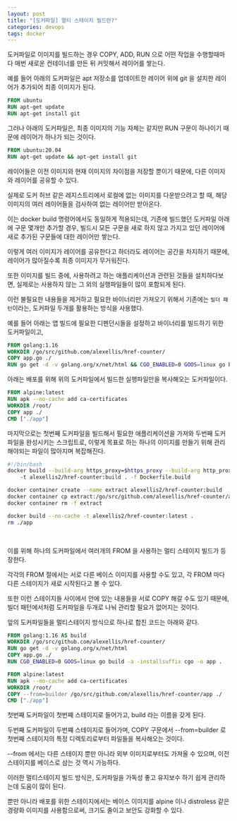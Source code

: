 ```yaml
---
layout: post
title: "[도커파일] 멀티 스테이지 빌드란?"
categories: devops
tags: docker
---
```


도커파일로 이미지를 빌드하는 경우 COPY, ADD, RUN 으로 어떤 작업을 수행할때마다 매번 새로운 컨테이너를 만든 뒤 커밋해서 레이어를 쌓는다.

예를 들어 아래의 도커파일은 apt 저장소를 업데이트한 레이어 위에 git 을 설치한 레이어가 추가되어 최종 이미지가 된다.

```Dockerfile
FROM ubuntu
RUN apt-get update
RUN apt-get install git
```

그러나 아래의 도커파일은, 최종 이미지의 기능 자체는 같지만 RUN 구문이 하나이기 때문에 레이어가 하나가 되는 것이다.

```Dockerfile
FROM ubuntu:20.04
RUN apt-get update && apt-get install git
```

레이어들은 이전 이미지와 현재 이미지의 차이점을 저장할 뿐이기 때문에, 다른 이미지와 레이어를 공유할 수 있다.

실제로 도커 허브 같은 레지스트리에서 로컬에 없는 이미지를 다운받으려고 할 때, 해당 이미지의 여러 레이어들을 검사하여 없는 레이어만 받아온다.

이는 docker build 명령어에서도 동일하게 적용되는데, 기존에 빌드했던 도커파일 아래에 구문 몇개만 추가할 경우, 빌드시 모든 구문을 새로 하지 않고 가지고 있던 레이어에 새로 추가된 구문들에 대한 레이어만 쌓는다.

이렇게 여러 이미지가 레이어를 공유한다고 하더라도 레이어는 공간을 차지하기 때문에, 레이어가 많아질수록 최종 이미지가 무거워진다.

또한 이미지를 빌드 중에, 사용하려고 하는 애플리케이션과 관련된 것들을 설치하다보면, 실제로는 사용하지 않는 그 외의 실행파일들이 많이 포함되게 된다.

이런 불필요한 내용들을 제거하고 필요한 바이너리만 가져오기 위해서 기존에는 ```빌더 패턴```이라는, 도커파일 두개를 활용하는 방식을 사용했다.

예를 들어 아래는 앱 빌드에 필요한 디펜던시들을 설정하고 바이너리를 빌드하기 위한 도커파일이고,

```Dockerfile
FROM golang:1.16
WORKDIR /go/src/github.com/alexellis/href-counter/
COPY app.go ./
RUN go get -d -v golang.org/x/net/html && CGO_ENABLED=0 GOOS=linux go build -a -installsuffix cgo -o app .
```

아래는 배포를 위해 위의 도커파일에서 빌드한 실행파일만을 복사해오는 도커파일이다.

```Dockerfile
FROM alpine:latest  
RUN apk --no-cache add ca-certificates
WORKDIR /root/
COPY app ./
CMD ["./app"]
```

마지막으로는 첫번째 도커파일을 빌드해서 필요한 애플리케이션을 가져와 두번째 도커파일을 완성시키는 스크립트로, 이렇게 목표로 하는 하나의 이미지를 만들기 위해 관리해야되는 파일이 많아지며 복잡해진다.

```bash
#!/bin/bash
docker build --build-arg https_proxy=$https_proxy --build-arg http_proxy=$http_proxy \  
    -t alexellis2/href-counter:build . -f Dockerfile.build

docker container create --name extract alexellis2/href-counter:build  
docker container cp extract:/go/src/github.com/alexellis/href-counter/app ./app  
docker container rm -f extract

docker build --no-cache -t alexellis2/href-counter:latest .
rm ./app
```

<br>

이를 위해 하나의 도커파일에서 여러개의 FROM 을 사용하는 멀티 스테이지 빌드가 등장한다.

각각의 FROM 절에서는 서로 다른 베이스 이미지를 사용할 수도 있고, 각 FROM 마다 다른 스테이지가 새로 시작된다고 볼 수 있다.

또한 이런 스테이지들 사이에서 안에 있는 내용들을 서로 COPY 해갈 수도 있기 때문에, 빌더 패턴에서처럼 도커파일을 두개로 나눠 관리할 필요가 없어지는 것이다.

앞의 도커파일들을 멀티스테이지 방식으로 하나로 합친 코드는 아래와 같다.

```Dockerfile
FROM golang:1.16 AS build
WORKDIR /go/src/github.com/alexellis/href-counter/
RUN go get -d -v golang.org/x/net/html  
COPY app.go ./
RUN CGO_ENABLED=0 GOOS=linux go build -a -installsuffix cgo -o app .

FROM alpine:latest  
RUN apk --no-cache add ca-certificates
WORKDIR /root/
COPY --from=builder /go/src/github.com/alexellis/href-counter/app ./
CMD ["./app"]
```

첫번째 도커파일이 첫번째 스테이지로 들어가고, build 라는 이름을 갖게 된다.

두번째 도커파일이 두번쨰 스테이지로 들어가며, COPY 구문에서 --from=builder 로 첫번째 스테이지의 특정 디렉토리로부터 파일들을 복사해오는 것이다.

--from 에서는 다른 스테이지 뿐만 아니라 외부 이미지로부터도 가져올 수 있으며, 이전 스테이지를 베이스로 삼는 것 역시 가능하다.

이러한 멀티스테이지 빌드 방식은, 도커파일을 가독성 좋고 유지보수 하기 쉽게 관리하는데 도움이 많이 된다.

뿐만 아니라 배포를 위한 스테이지에서는 베이스 이미지를 alpine 이나 distroless 같은 경량화 이미지를 사용함으로써, 크기도 줄이고 보안도 강화할 수 있다.

